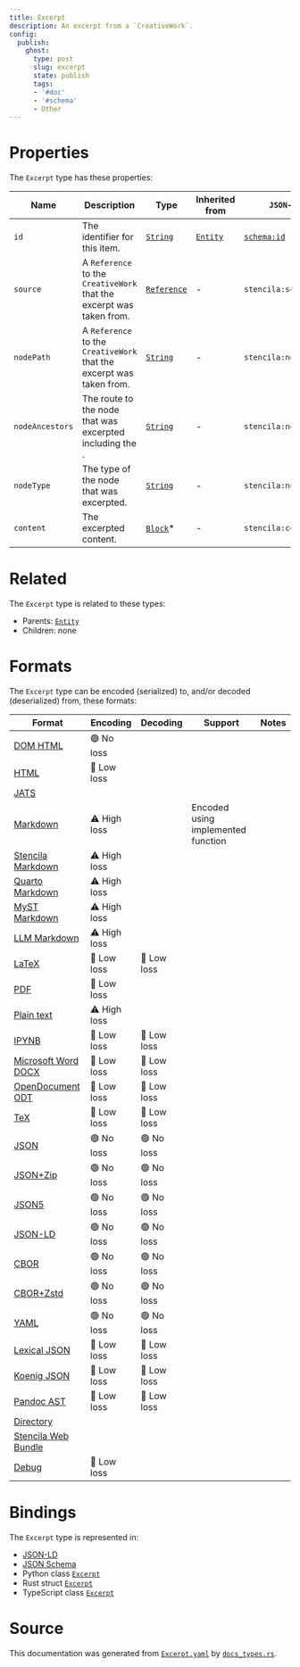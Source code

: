 ```yaml
---
title: Excerpt
description: An excerpt from a `CreativeWork`.
config:
  publish:
    ghost:
      type: post
      slug: excerpt
      state: publish
      tags:
      - '#doc'
      - '#schema'
      - Other
---
```


# Properties

The `Excerpt` type has these properties:

| Name            | Description                                                          | Type                                                                     | Inherited from                                                     | `JSON-LD @id`                        | Aliases                            |
| --------------- | -------------------------------------------------------------------- | ------------------------------------------------------------------------ | ------------------------------------------------------------------ | ------------------------------------ | ---------------------------------- |
| `id`            | The identifier for this item.                                        | [`String`](https://stencila.ghost.io/docs/reference/schema/string)       | [`Entity`](https://stencila.ghost.io/docs/reference/schema/entity) | [`schema:id`](https://schema.org/id) | -                                  |
| `source`        | A `Reference` to the `CreativeWork` that the excerpt was taken from. | [`Reference`](https://stencila.ghost.io/docs/reference/schema/reference) | -                                                                  | `stencila:source`                    | -                                  |
| `nodePath`      | A `Reference` to the `CreativeWork` that the excerpt was taken from. | [`String`](https://stencila.ghost.io/docs/reference/schema/string)       | -                                                                  | `stencila:nodePath`                  | `node-path`, `node_path`           |
| `nodeAncestors` | The route to the node that was excerpted including the .             | [`String`](https://stencila.ghost.io/docs/reference/schema/string)       | -                                                                  | `stencila:nodeAncestors`             | `node-ancestors`, `node_ancestors` |
| `nodeType`      | The type of the node that was excerpted.                             | [`String`](https://stencila.ghost.io/docs/reference/schema/string)       | -                                                                  | `stencila:nodeType`                  | `node-type`, `node_type`           |
| `content`       | The excerpted content.                                               | [`Block`](https://stencila.ghost.io/docs/reference/schema/block)*        | -                                                                  | `stencila:content`                   | -                                  |

# Related

The `Excerpt` type is related to these types:

- Parents: [`Entity`](https://stencila.ghost.io/docs/reference/schema/entity)
- Children: none

# Formats

The `Excerpt` type can be encoded (serialized) to, and/or decoded (deserialized) from, these formats:

| Format                                                                       | Encoding     | Decoding   | Support                            | Notes |
| ---------------------------------------------------------------------------- | ------------ | ---------- | ---------------------------------- | ----- |
| [DOM HTML](https://stencila.ghost.io/docs/reference/formats/dom.html)        | 🟢 No loss    |            |                                    |
| [HTML](https://stencila.ghost.io/docs/reference/formats/html)                | 🔷 Low loss   |            |                                    |
| [JATS](https://stencila.ghost.io/docs/reference/formats/jats)                |              |            |                                    |
| [Markdown](https://stencila.ghost.io/docs/reference/formats/md)              | ⚠️ High loss |            | Encoded using implemented function |
| [Stencila Markdown](https://stencila.ghost.io/docs/reference/formats/smd)    | ⚠️ High loss |            |                                    |
| [Quarto Markdown](https://stencila.ghost.io/docs/reference/formats/qmd)      | ⚠️ High loss |            |                                    |
| [MyST Markdown](https://stencila.ghost.io/docs/reference/formats/myst)       | ⚠️ High loss |            |                                    |
| [LLM Markdown](https://stencila.ghost.io/docs/reference/formats/llmd)        | ⚠️ High loss |            |                                    |
| [LaTeX](https://stencila.ghost.io/docs/reference/formats/latex)              | 🔷 Low loss   | 🔷 Low loss |                                    |
| [PDF](https://stencila.ghost.io/docs/reference/formats/pdf)                  | 🔷 Low loss   |            |                                    |
| [Plain text](https://stencila.ghost.io/docs/reference/formats/text)          | ⚠️ High loss |            |                                    |
| [IPYNB](https://stencila.ghost.io/docs/reference/formats/ipynb)              | 🔷 Low loss   | 🔷 Low loss |                                    |
| [Microsoft Word DOCX](https://stencila.ghost.io/docs/reference/formats/docx) | 🔷 Low loss   | 🔷 Low loss |                                    |
| [OpenDocument ODT](https://stencila.ghost.io/docs/reference/formats/odt)     | 🔷 Low loss   | 🔷 Low loss |                                    |
| [TeX](https://stencila.ghost.io/docs/reference/formats/tex)                  | 🔷 Low loss   | 🔷 Low loss |                                    |
| [JSON](https://stencila.ghost.io/docs/reference/formats/json)                | 🟢 No loss    | 🟢 No loss  |                                    |
| [JSON+Zip](https://stencila.ghost.io/docs/reference/formats/json.zip)        | 🟢 No loss    | 🟢 No loss  |                                    |
| [JSON5](https://stencila.ghost.io/docs/reference/formats/json5)              | 🟢 No loss    | 🟢 No loss  |                                    |
| [JSON-LD](https://stencila.ghost.io/docs/reference/formats/jsonld)           | 🟢 No loss    | 🟢 No loss  |                                    |
| [CBOR](https://stencila.ghost.io/docs/reference/formats/cbor)                | 🟢 No loss    | 🟢 No loss  |                                    |
| [CBOR+Zstd](https://stencila.ghost.io/docs/reference/formats/cbor.zstd)      | 🟢 No loss    | 🟢 No loss  |                                    |
| [YAML](https://stencila.ghost.io/docs/reference/formats/yaml)                | 🟢 No loss    | 🟢 No loss  |                                    |
| [Lexical JSON](https://stencila.ghost.io/docs/reference/formats/lexical)     | 🔷 Low loss   | 🔷 Low loss |                                    |
| [Koenig JSON](https://stencila.ghost.io/docs/reference/formats/koenig)       | 🔷 Low loss   | 🔷 Low loss |                                    |
| [Pandoc AST](https://stencila.ghost.io/docs/reference/formats/pandoc)        | 🔷 Low loss   | 🔷 Low loss |                                    |
| [Directory](https://stencila.ghost.io/docs/reference/formats/directory)      |              |            |                                    |
| [Stencila Web Bundle](https://stencila.ghost.io/docs/reference/formats/swb)  |              |            |                                    |
| [Debug](https://stencila.ghost.io/docs/reference/formats/debug)              | 🔷 Low loss   |            |                                    |

# Bindings

The `Excerpt` type is represented in:

- [JSON-LD](https://stencila.org/Excerpt.jsonld)
- [JSON Schema](https://stencila.org/Excerpt.schema.json)
- Python class [`Excerpt`](https://github.com/stencila/stencila/blob/main/python/python/stencila/types/excerpt.py)
- Rust struct [`Excerpt`](https://github.com/stencila/stencila/blob/main/rust/schema/src/types/excerpt.rs)
- TypeScript class [`Excerpt`](https://github.com/stencila/stencila/blob/main/ts/src/types/Excerpt.ts)

# Source

This documentation was generated from [`Excerpt.yaml`](https://github.com/stencila/stencila/blob/main/schema/Excerpt.yaml) by [`docs_types.rs`](https://github.com/stencila/stencila/blob/main/rust/schema-gen/src/docs_types.rs).
